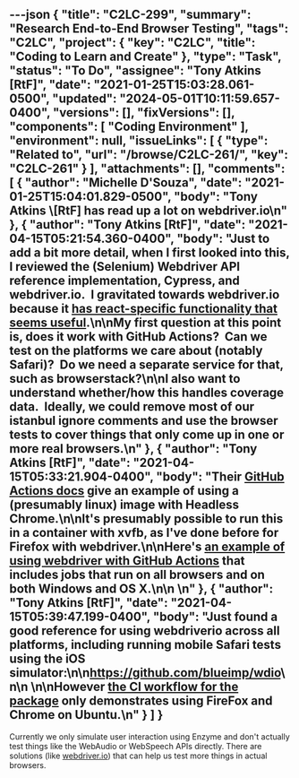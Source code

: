 ---json
{
  "title": "C2LC-299",
  "summary": "Research End-to-End Browser Testing",
  "tags": "C2LC",
  "project": {
    "key": "C2LC",
    "title": "Coding to Learn and Create"
  },
  "type": "Task",
  "status": "To Do",
  "assignee": "Tony Atkins [RtF]",
  "date": "2021-01-25T15:03:28.061-0500",
  "updated": "2024-05-01T10:11:59.657-0400",
  "versions": [],
  "fixVersions": [],
  "components": [
    "Coding Environment"
  ],
  "environment": null,
  "issueLinks": [
    {
      "type": "Related to",
      "url": "/browse/C2LC-261/",
      "key": "C2LC-261"
    }
  ],
  "attachments": [],
  "comments": [
    {
      "author": "Michelle D'Souza",
      "date": "2021-01-25T15:04:01.829-0500",
      "body": "Tony Atkins \\[RtF] has read up a lot on webdriver.io\n"
    },
    {
      "author": "Tony Atkins [RtF]",
      "date": "2021-04-15T05:21:54.360-0400",
      "body": "Just to add a bit more detail, when I first looked into this, I reviewed the (Selenium) Webdriver API reference implementation, Cypress, and webdriver.io.  I gravitated towards webdriver.io because it [has react-specific functionality that seems useful](https://webdriver.io/docs/api/element/react$$).\n\nMy first question at this point is, does it work with GitHub Actions?  Can we test on the platforms we care about (notably Safari)?  Do we need a separate service for that, such as browserstack?\n\nI also want to understand whether/how this handles coverage data.  Ideally, we could remove most of our istanbul ignore comments and use the browser tests to cover things that only come up in one or more real browsers.\n"
    },
    {
      "author": "Tony Atkins [RtF]",
      "date": "2021-04-15T05:33:21.904-0400",
      "body": "Their [GitHub Actions docs](https://webdriver.io/docs/githubactions/) give an example of using a (presumably linux) image with Headless Chrome.\n\nIt's presumably possible to run this in a container with xvfb, as I've done before for Firefox with webdriver.\n\nHere's [an example of using webdriver with GitHub Actions](https://dev.to/mizchi/run-crossbrowser-e2e-testing-on-github-actions-671) that includes jobs that run on all browsers and on both Windows and OS X.\n\n \n"
    },
    {
      "author": "Tony Atkins [RtF]",
      "date": "2021-04-15T05:39:47.199-0400",
      "body": "Just found a good reference for using webdriverio across all platforms, including running mobile Safari tests using the iOS simulator:\n\n<https://github.com/blueimp/wdio>\n\n \n\nHowever [the CI workflow for the package](https://github.com/blueimp/wdio/blob/master/.github/workflows/test.yml) only demonstrates using FireFox and Chrome on Ubuntu.\n"
    }
  ]
}
---
Currently we only simulate user interaction using Enzyme and don't actually test things like the WebAudio or WebSpeech APIs directly. There are solutions (like [webdriver.io](http://webdriver.io/)) that can help us test more things in actual browsers.

        